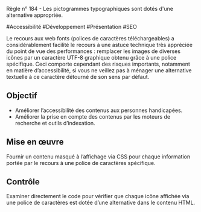 
Règle n° 184  - Les pictogrammes typographiques sont dotés d'une alternative appropriée.

#Accessibilité #Développement #Présentation #SEO

Le recours aux web fonts (polices de caractères téléchargeables) a considérablement facilité le recours à une astuce technique très appréciée du point de vue des performances : remplacer les images de diverses icônes par un caractère UTF-8 graphique obtenu grâce à une police spécifique. Ceci comporte cependant des risques importants, notamment en matière d’accessibilité, si vous ne veillez pas à ménager une alternative textuelle à ce caractère détourné de son sens par défaut.

Objectif
--------

*   Améliorer l’accessibilité des contenus aux personnes handicapées.
*   Améliorer la prise en compte des contenus par les moteurs de recherche et outils d’indexation.

Mise en œuvre
-------------

Fournir un contenu masqué à l’affichage via CSS pour chaque information portée par le recours à une police de caractères spécifique.

Contrôle
--------

Examiner directement le code pour vérifier que chaque icône affichée via une police de caractères est dotée d’une alternative dans le contenu HTML.
